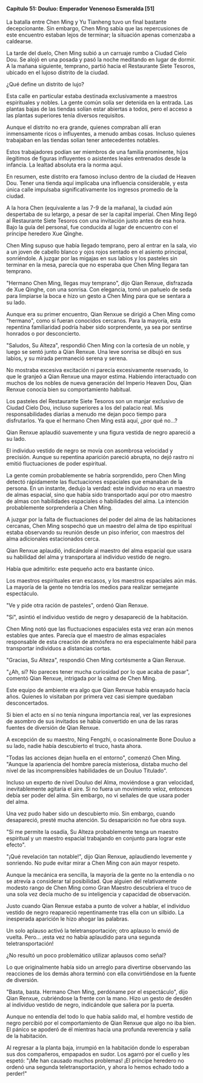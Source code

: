 
#### Capítulo 51: Douluo: Emperador Venenoso Esmeralda [51]


La batalla entre Chen Ming y Yu Tianheng tuvo un final bastante decepcionante. Sin embargo, Chen Ming sabía que las repercusiones de este encuentro estaban lejos de terminar; la situación apenas comenzaba a caldearse.

La tarde del duelo, Chen Ming subió a un carruaje rumbo a Ciudad Cielo Dou. Se alojó en una posada y pasó la noche meditando en lugar de dormir. A la mañana siguiente, temprano, partió hacia el Restaurante Siete Tesoros, ubicado en el lujoso distrito de la ciudad.

¿Qué define un distrito de lujo?

Esta calle en particular estaba destinada exclusivamente a maestros espirituales y nobles. La gente común solía ser detenida en la entrada. Las plantas bajas de las tiendas solían estar abiertas a todos, pero el acceso a las plantas superiores tenía diversos requisitos.

Aunque el distrito no era grande, quienes compraban allí eran inmensamente ricos o influyentes, a menudo ambas cosas. Incluso quienes trabajaban en las tiendas solían tener antecedentes notables.

Estos trabajadores podían ser miembros de una familia prominente, hijos ilegítimos de figuras influyentes o asistentes leales entrenados desde la infancia. La lealtad absoluta era la norma aquí.

En resumen, este distrito era famoso incluso dentro de la ciudad de Heaven Dou. Tener una tienda aquí implicaba una influencia considerable, y esta única calle impulsaba significativamente los ingresos promedio de la ciudad.

A la hora Chen (equivalente a las 7-9 de la mañana), la ciudad aún despertaba de su letargo, a pesar de ser la capital imperial. Chen Ming llegó al Restaurante Siete Tesoros con una invitación justo antes de esa hora. Bajo la guía del personal, fue conducida al lugar de encuentro con el príncipe heredero Xue Qinghe.

Chen Ming supuso que había llegado temprano, pero al entrar en la sala, vio a un joven de cabello blanco y ojos rojos sentado en el asiento principal, sonriéndole. A juzgar por las migajas en sus labios y los pasteles sin terminar en la mesa, parecía que no esperaba que Chen Ming llegara tan temprano.

"Hermano Chen Ming, llegas muy temprano", dijo Qian Renxue, disfrazada de Xue Qinghe, con una sonrisa. Con elegancia, tomó un pañuelo de seda para limpiarse la boca e hizo un gesto a Chen Ming para que se sentara a su lado.

Aunque era su primer encuentro, Qian Renxue se dirigió a Chen Ming como "hermano", como si fueran conocidos cercanos. Para la mayoría, esta repentina familiaridad podría haber sido sorprendente, ya sea por sentirse honrados o por desconcierto.

"Saludos, Su Alteza", respondió Chen Ming con la cortesía de un noble, y luego se sentó junto a Qian Renxue. Una leve sonrisa se dibujó en sus labios, y su mirada permaneció serena y serena.

No mostraba excesiva excitación ni parecía excesivamente reservado, lo que le granjeó a Qian Renxue una mayor estima. Habiendo interactuado con muchos de los nobles de nueva generación del Imperio Heaven Dou, Qian Renxue conocía bien su comportamiento habitual.

Los pasteles del Restaurante Siete Tesoros son un manjar exclusivo de Ciudad Cielo Dou, incluso superiores a los del palacio real. Mis responsabilidades diarias a menudo me dejan poco tiempo para disfrutarlos. Ya que el hermano Chen Ming está aquí, ¿por qué no...?

Qian Renxue aplaudió suavemente y una figura vestida de negro apareció a su lado.

El individuo vestido de negro se movía con asombrosa velocidad y precisión. Aunque su repentina aparición pareció abrupta, no dejó rastro ni emitió fluctuaciones de poder espiritual.

La gente común probablemente se habría sorprendido, pero Chen Ming detectó rápidamente las fluctuaciones espaciales que emanaban de la persona. En un instante, dedujo la verdad: este individuo no era un maestro de almas espacial, sino que había sido transportado aquí por otro maestro de almas con habilidades espaciales o habilidades del alma. La intención probablemente sorprendería a Chen Ming.

A juzgar por la falta de fluctuaciones del poder del alma de las habitaciones cercanas, Chen Ming sospechó que un maestro del alma de tipo espiritual estaba observando su reunión desde un piso inferior, con maestros del alma adicionales estacionados cerca.

Qian Renxue aplaudió, indicándole al maestro del alma espacial que usara su habilidad del alma y transportara al individuo vestido de negro.

Había que admitirlo: este pequeño acto era bastante único.

Los maestros espirituales eran escasos, y los maestros espaciales aún más. La mayoría de la gente no tendría los medios para realizar semejante espectáculo.

"Ve y pide otra ración de pasteles", ordenó Qian Renxue.

"Sí", asintió el individuo vestido de negro y desapareció de la habitación.

Chen Ming notó que las fluctuaciones espaciales esta vez eran aún menos estables que antes. Parecía que el maestro de almas espaciales responsable de esta creación de atmósfera no era especialmente hábil para transportar individuos a distancias cortas.

"Gracias, Su Alteza", respondió Chen Ming cortésmente a Qian Renxue.

"¿Ah, sí? No pareces tener mucha curiosidad por lo que acaba de pasar", comentó Qian Renxue, intrigada por la calma de Chen Ming.

Este equipo de ambiente era algo que Qian Renxue había ensayado hacía años. Quienes lo visitaban por primera vez casi siempre quedaban desconcertados.

Si bien el acto en sí no tenía ninguna importancia real, ver las expresiones de asombro de sus invitados se había convertido en una de las raras fuentes de diversión de Qian Renxue.

A excepción de su maestro, Ning Fengzhi, o ocasionalmente Bone Douluo a su lado, nadie había descubierto el truco, hasta ahora.

"Todas las acciones dejan huella en el entorno", comenzó Chen Ming. "Aunque la apariencia del hombre parecía misteriosa, distaba mucho del nivel de las incomprensibles habilidades de un Douluo Titulado".

Incluso un experto de nivel Douluo del Alma, moviéndose a gran velocidad, inevitablemente agitaría el aire. Si no fuera un movimiento veloz, entonces debía ser poder del alma. Sin embargo, no vi señales de que usara poder del alma.

Una vez pudo haber sido un descubierto mío. Sin embargo, cuando desapareció, presté mucha atención. Su desaparición no fue obra suya.

"Si me permite la osadía, Su Alteza probablemente tenga un maestro espiritual y un maestro espacial trabajando en conjunto para lograr este efecto".

"¡Qué revelación tan notable!", dijo Qian Renxue, aplaudiendo levemente y sonriendo. No pude evitar mirar a Chen Ming con aún mayor respeto.

Aunque la mecánica era sencilla, la mayoría de la gente no la entendía o no se atrevía a considerar tal posibilidad. Que alguien del relativamente modesto rango de Chen Ming como Gran Maestro descubriera el truco de una sola vez decía mucho de su inteligencia y capacidad de observación.

Justo cuando Qian Renxue estaba a punto de volver a hablar, el individuo vestido de negro reapareció repentinamente tras ella con un silbido. La inesperada aparición le hizo ahogar las palabras.

Un solo aplauso activó la teletransportación; otro aplauso lo envió de vuelta. Pero... ¡esta vez no había aplaudido para una segunda teletransportación!

¿No resultó un poco problemático utilizar aplausos como señal?

Lo que originalmente había sido un arreglo para divertirse observando las reacciones de los demás ahora terminó con ella convirtiéndose en la fuente de diversión.

"Basta, basta. Hermano Chen Ming, perdóname por el espectáculo", dijo Qian Renxue, cubriéndose la frente con la mano. Hizo un gesto de desdén al individuo vestido de negro, indicándole que saliera por la puerta.

Aunque no entendía del todo lo que había salido mal, el hombre vestido de negro percibió por el comportamiento de Qian Renxue que algo no iba bien. El pánico se apoderó de él mientras hacía una profunda reverencia y salía de la habitación.

Al regresar a la planta baja, irrumpió en la habitación donde lo esperaban sus dos compañeros, empapados en sudor. Los agarró por el cuello y les espetó: "¡Me han causado muchos problemas! ¡El príncipe heredero no ordenó una segunda teletransportación, y ahora lo hemos echado todo a perder!"
